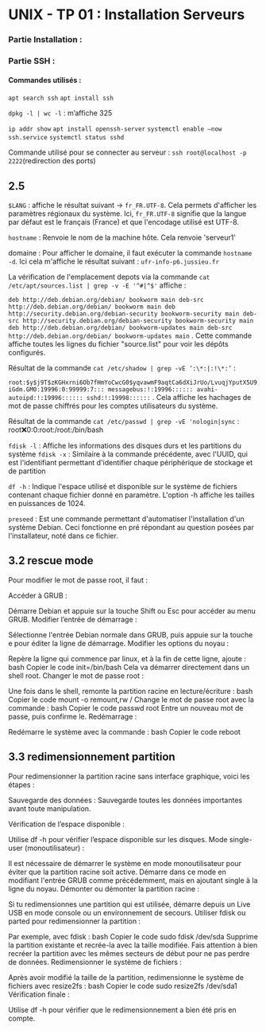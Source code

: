 # UNIX - TP 01 : Installation Serveurs 


### Partie Installation :

### Partie SSH :

#### Commandes utilisés :

`apt search ssh`
`apt install ssh`

`dpkg -l | wc -l` : m’affiche 325

`ip addr show`
`apt install openssh-server`
`systemctl enable –now ssh.service`
`systemctl status sshd`

Commande utilisé pour se connecter au serveur : `ssh root@localhost -p 2222`(redirection des ports)

## 2.5

`$LANG` : affiche le résultat suivant -> `fr_FR.UTF-8`. Cela permets d'afficher les paramètres régionaux du système. Ici, `fr_FR.UTF-8` signifie que la langue par défaut est le français (France) et que l'encodage utilisé est UTF-8.

`hostname` : Renvoie le nom de la machine hôte. Cela renvoie 'serveur1'

domaine : Pour afficher le domaine, il faut exécuter la commande `hostname -d`. Ici cela m'affiche le résultat suivant : `ufr-info-p6.jussieu.fr`

La vérification de l'emplacement depots via la commande `cat /etc/apt/sources.list | grep -v -E '^#|^$'` affiche : 

`deb http://deb.debian.org/debian/ bookworm main
deb-src http://deb.debian.org/debian/ bookworm main
deb http://security.debian.org/debian-security bookworm-security main
deb-src http://security.debian.org/debian-security bookworm-security main
deb http://deb.debian.org/debian/ bookworm-updates main
deb-src http://deb.debian.org/debian/ bookworm-updates main`
. Cette commande affiche toutes  les lignes du fichier "source.list" pour voir les dépôts configurés.

Résultat de la commande `cat /etc/shadow | grep -vE ’:\*:|:!\*:’` : 

`root:$y$j9T$zKGHxrni6Ob7fHmYoCwcG0$yqvawmF9aqtCa6dXiJrUo/LvuqjYputX5U9iGdm.GM0:19996:0:99999:7:::
messagebus:!:19996::::::
avahi-autoipd:!:19996::::::
sshd:!:19998::::::` . Cela affiche les hachages de mot de passe chiffrés pour les comptes utilisateurs du système.

Résultat de la commande `cat /etc/passwd | grep -vE 'nologin|sync` : root:x:0:0:root:/root:/bin/bash

`fdisk -l` : Affiche les informations des disques durs et les partitions du système
`fdisk -x` : Similaire à la commande précédente, avec l'UUID, qui est l'identifiant permettant d'identifier chaque périphérique de stockage et de partition

`df -h` : Indique l'espace utilisé et disponible sur le système de fichiers contenant chaque fichier donné en paramètre. L'option -h affiche les tailles en puissances de 1024.

`preseed` : Est une commande permettant d'automatiser l'installation d'un système Debian. Ceci fonctionne en pré répondant au question posées par l'installateur, noté dans ce fichier. 

## 3.2 rescue mode

Pour modifier le mot de passe root, il faut :

Accéder à GRUB :

Démarre Debian et appuie sur la touche Shift ou Esc pour accéder au menu GRUB.
Modifier l’entrée de démarrage :

Sélectionne l'entrée Debian normale dans GRUB, puis appuie sur la touche e pour éditer la ligne de démarrage.
Modifier les options du noyau :

Repère la ligne qui commence par linux, et à la fin de cette ligne, ajoute :
bash
Copier le code
init=/bin/bash
Cela va démarrer directement dans un shell root.
Changer le mot de passe root :

Une fois dans le shell, remonte la partition racine en lecture/écriture :
bash
Copier le code
mount -o remount,rw /
Change le mot de passe root avec la commande :
bash
Copier le code
passwd root
Entre un nouveau mot de passe, puis confirme le.
Redémarrage :

Redémarre le système avec la commande :
bash
Copier le code
reboot


## 3.3 redimensionnement partition

Pour redimensionner la partition racine sans interface graphique, voici les étapes :

Sauvegarde des données : Sauvegarde toutes les données importantes avant toute manipulation.

Vérification de l’espace disponible :

Utilise df -h pour vérifier l’espace disponible sur les disques.
Mode single-user (monoutilisateur) :

Il est nécessaire de démarrer le système en mode monoutilisateur pour éviter que la partition racine soit active. Démarre dans ce mode en modifiant l'entrée GRUB comme précédemment, mais en ajoutant single à la ligne du noyau.
Démonter ou démonter la partition racine :

Si tu redimensionnes une partition qui est utilisée, démarre depuis un Live USB en mode console ou un environnement de secours.
Utiliser fdisk ou parted pour redimensionner la partition :

Par exemple, avec fdisk :
bash
Copier le code
sudo fdisk /dev/sda
Supprime la partition existante et recrée-la avec la taille modifiée. Fais attention à bien recréer la partition avec les mêmes secteurs de début pour ne pas perdre de données.
Redimensionner le système de fichiers :

Après avoir modifié la taille de la partition, redimensionne le système de fichiers avec resize2fs :
bash
Copier le code
sudo resize2fs /dev/sda1
Vérification finale :

Utilise df -h pour vérifier que le redimensionnement a bien été pris en compte.
